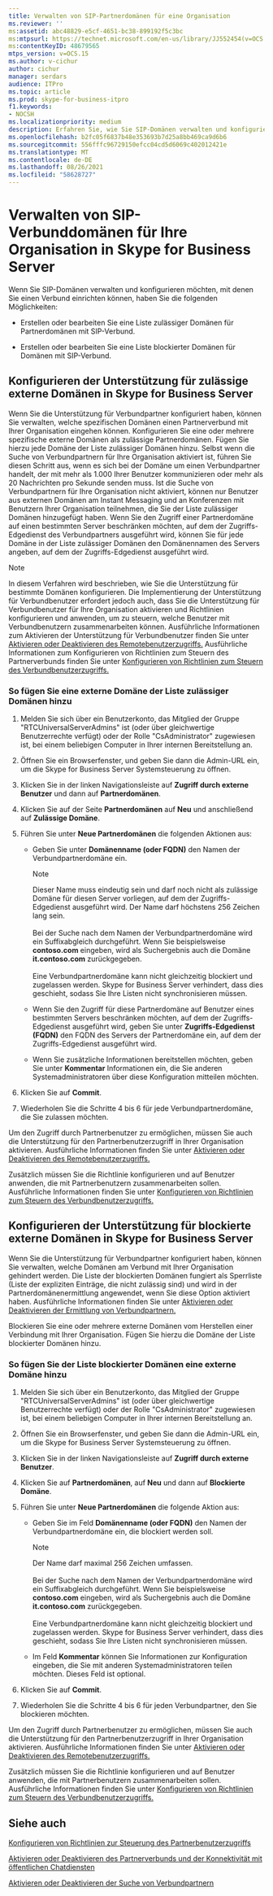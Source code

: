 ```yaml
---
title: Verwalten von SIP-Partnerdomänen für eine Organisation
ms.reviewer: ''
ms:assetid: abc48829-e5cf-4651-bc38-899192f5c3bc
ms:mtpsurl: https://technet.microsoft.com/en-us/library/JJ552454(v=OCS.15)
ms:contentKeyID: 48679565
mtps_version: v=OCS.15
ms.author: v-cichur
author: cichur
manager: serdars
audience: ITPro
ms.topic: article
ms.prod: skype-for-business-itpro
f1.keywords:
- NOCSH
ms.localizationpriority: medium
description: Erfahren Sie, wie Sie SIP-Domänen verwalten und konfigurieren, mit denen Sie einen Verbund herstellen können,
ms.openlocfilehash: b2fc05f6837b48e353693b7d25a8bb469ca9d6b6
ms.sourcegitcommit: 556fffc96729150efcc04cd5d6069c402012421e
ms.translationtype: MT
ms.contentlocale: de-DE
ms.lasthandoff: 08/26/2021
ms.locfileid: "58628727"
---
```

# <a name="manage-sip-federated-domains-for-your-organization-in-skype-for-business-server"></a>Verwalten von SIP-Verbunddomänen für Ihre Organisation in Skype for Business Server


Wenn Sie SIP-Domänen verwalten und konfigurieren möchten, mit denen Sie einen Verbund einrichten können, haben Sie die folgenden Möglichkeiten:

  - Erstellen oder bearbeiten Sie eine Liste zulässiger Domänen für Partnerdomänen mit SIP-Verbund.

  - Erstellen oder bearbeiten Sie eine Liste blockierter Domänen für Domänen mit SIP-Verbund.

## <a name="configure-support-for-allowed-external-domains-in-skype-for-business-server"></a>Konfigurieren der Unterstützung für zulässige externe Domänen in Skype for Business Server

Wenn Sie die Unterstützung für Verbundpartner konfiguriert haben, können Sie verwalten, welche spezifischen Domänen einen Partnerverbund mit Ihrer Organisation eingehen können. Konfigurieren Sie eine oder mehrere spezifische externe Domänen als zulässige Partnerdomänen. Fügen Sie hierzu jede Domäne der Liste zulässiger Domänen hinzu. Selbst wenn die Suche von Verbundpartnern für Ihre Organisation aktiviert ist, führen Sie diesen Schritt aus, wenn es sich bei der Domäne um einen Verbundpartner handelt, der mit mehr als 1.000 Ihrer Benutzer kommunizieren oder mehr als 20 Nachrichten pro Sekunde senden muss. Ist die Suche von Verbundpartnern für Ihre Organisation nicht aktiviert, können nur Benutzer aus externen Domänen am Instant Messaging und an Konferenzen mit Benutzern Ihrer Organisation teilnehmen, die Sie der Liste zulässiger Domänen hinzugefügt haben. Wenn Sie den Zugriff einer Partnerdomäne auf einen bestimmten Server beschränken möchten, auf dem der Zugriffs-Edgedienst des Verbundpartners ausgeführt wird, können Sie für jede Domäne in der Liste zulässiger Domänen den Domänennamen des Servers angeben, auf dem der Zugriffs-Edgedienst ausgeführt wird.

> [!NOTE]  
> In diesem Verfahren wird beschrieben, wie Sie die Unterstützung für bestimmte Domänen konfigurieren. Die Implementierung der Unterstützung für Verbundbenutzer erfordert jedoch auch, dass Sie die Unterstützung für Verbundbenutzer für Ihre Organisation aktivieren und Richtlinien konfigurieren und anwenden, um zu steuern, welche Benutzer mit Verbundbenutzern zusammenarbeiten können. Ausführliche Informationen zum Aktivieren der Unterstützung für Verbundbenutzer finden Sie unter [Aktivieren oder Deaktivieren des Remotebenutzerzugriffs.](../access-edge/enable-or-disable-remote-user-access.md) Ausführliche Informationen zum Konfigurieren von Richtlinien zum Steuern des Partnerverbunds finden Sie unter [Konfigurieren von Richtlinien zum Steuern des Verbundbenutzerzugriffs.](../external-access-policies/configure-policies-to-control-federated-user-access.md)

### <a name="to-add-an-external-domain-to-the-list-of-allowed-domains"></a>So fügen Sie eine externe Domäne der Liste zulässiger Domänen hinzu

1.  Melden Sie sich über ein Benutzerkonto, das Mitglied der Gruppe "RTCUniversalServerAdmins" ist (oder über gleichwertige Benutzerrechte verfügt) oder der Rolle "CsAdministrator" zugewiesen ist, bei einem beliebigen Computer in Ihrer internen Bereitstellung an.
2.  Öffnen Sie ein Browserfenster, und geben Sie dann die Admin-URL ein, um die Skype for Business Server Systemsteuerung zu öffnen. 
3.  Klicken Sie in der linken Navigationsleiste auf **Zugriff durch externe Benutzer** und dann auf **Partnerdomänen**.
4.  Klicken Sie auf der Seite **Partnerdomänen** auf **Neu** und anschließend auf **Zulässige Domäne**.
5.  Führen Sie unter **Neue Partnerdomänen** die folgenden Aktionen aus:
    
      - Geben Sie unter **Domänenname (oder FQDN)** den Namen der Verbundpartnerdomäne ein.       

        > [!NOTE]  
        > Dieser Name muss eindeutig sein und darf noch nicht als zulässige Domäne für diesen Server vorliegen, auf dem der Zugriffs-Edgedienst ausgeführt wird. Der Name darf höchstens 256 Zeichen lang sein.<BR><br>Bei der Suche nach dem Namen der Verbundpartnerdomäne wird ein Suffixabgleich durchgeführt. Wenn Sie beispielsweise **contoso.com** eingeben, wird als Suchergebnis auch die Domäne **it.contoso.com** zurückgegeben.<BR><br>Eine Verbundpartnerdomäne kann nicht gleichzeitig blockiert und zugelassen werden. Skype for Business Server verhindert, dass dies geschieht, sodass Sie Ihre Listen nicht synchronisieren müssen.
    
      - Wenn Sie den Zugriff für diese Partnerdomäne auf Benutzer eines bestimmten Servers beschränken möchten, auf dem der Zugriffs-Edgedienst ausgeführt wird, geben Sie unter **Zugriffs-Edgedienst (FQDN)** den FQDN des Servers der Partnerdomäne ein, auf dem der Zugriffs-Edgedienst ausgeführt wird.    
      - Wenn Sie zusätzliche Informationen bereitstellen möchten, geben Sie unter **Kommentar** Informationen ein, die Sie anderen Systemadministratoren über diese Konfiguration mitteilen möchten.

6.  Klicken Sie auf **Commit**.
7.  Wiederholen Sie die Schritte 4 bis 6 für jede Verbundpartnerdomäne, die Sie zulassen möchten.

Um den Zugriff durch Partnerbenutzer zu ermöglichen, müssen Sie auch die Unterstützung für den Partnerbenutzerzugriff in Ihrer Organisation aktivieren. Ausführliche Informationen finden Sie unter [Aktivieren oder Deaktivieren des Remotebenutzerzugriffs.](../access-edge/enable-or-disable-remote-user-access.md)

Zusätzlich müssen Sie die Richtlinie konfigurieren und auf Benutzer anwenden, die mit Partnerbenutzern zusammenarbeiten sollen. Ausführliche Informationen finden Sie unter [Konfigurieren von Richtlinien zum Steuern des Verbundbenutzerzugriffs.](../external-access-policies/configure-policies-to-control-federated-user-access.md)

## <a name="configure-support-for-blocked-external-domains-in-skype-for-business-server"></a>Konfigurieren der Unterstützung für blockierte externe Domänen in Skype for Business Server 

Wenn Sie die Unterstützung für Verbundpartner konfiguriert haben, können Sie verwalten, welche Domänen am Verbund mit Ihrer Organisation gehindert werden. Die Liste der blockierten Domänen fungiert als Sperrliste (Liste der expliziten Einträge, die nicht zulässig sind) und wird in der Partnerdomänenermittlung angewendet, wenn Sie diese Option aktiviert haben. Ausführliche Informationen finden Sie unter [Aktivieren oder Deaktivieren der Ermittlung von Verbundpartnern.](../access-edge/enable-or-disable-discovery-of-federation-partners.md)

Blockieren Sie eine oder mehrere externe Domänen vom Herstellen einer Verbindung mit Ihrer Organisation. Fügen Sie hierzu die Domäne der Liste blockierter Domänen hinzu.


### <a name="to-add-an-external-domain-to-the-list-of-blocked-domains"></a>So fügen Sie der Liste blockierter Domänen eine externe Domäne hinzu

1.  Melden Sie sich über ein Benutzerkonto, das Mitglied der Gruppe "RTCUniversalServerAdmins" ist (oder über gleichwertige Benutzerrechte verfügt) oder der Rolle "CsAdministrator" zugewiesen ist, bei einem beliebigen Computer in Ihrer internen Bereitstellung an.
2.  Öffnen Sie ein Browserfenster, und geben Sie dann die Admin-URL ein, um die Skype for Business Server Systemsteuerung zu öffnen. 
3.  Klicken Sie in der linken Navigationsleiste auf **Zugriff durch externe Benutzer**.
4.  Klicken Sie auf **Partnerdomänen**, auf **Neu** und dann auf **Blockierte Domäne**.
5.  Führen Sie unter **Neue Partnerdomänen** die folgende Aktion aus:
    
      - Geben Sie im Feld **Domänenname (oder FQDN)** den Namen der Verbundpartnerdomäne ein, die blockiert werden soll.

        > [!NOTE]  
        > Der Name darf maximal 256 Zeichen umfassen.<BR><br>Bei der Suche nach dem Namen der Verbundpartnerdomäne wird ein Suffixabgleich durchgeführt. Wenn Sie beispielsweise **contoso.com** eingeben, wird als Suchergebnis auch die Domäne **it.contoso.com** zurückgegeben.<BR><br>Eine Verbundpartnerdomäne kann nicht gleichzeitig blockiert und zugelassen werden. Skype for Business Server verhindert, dass dies geschieht, sodass Sie Ihre Listen nicht synchronisieren müssen.
   
      - Im Feld **Kommentar** können Sie Informationen zur Konfiguration eingeben, die Sie mit anderen Systemadministratoren teilen möchten. Dieses Feld ist optional.

6.  Klicken Sie auf **Commit**.
7.  Wiederholen Sie die Schritte 4 bis 6 für jeden Verbundpartner, den Sie blockieren möchten.

Um den Zugriff durch Partnerbenutzer zu ermöglichen, müssen Sie auch die Unterstützung für den Partnerbenutzerzugriff in Ihrer Organisation aktivieren. Ausführliche Informationen finden Sie unter [Aktivieren oder Deaktivieren des Remotebenutzerzugriffs.](../access-edge/enable-or-disable-remote-user-access.md)

Zusätzlich müssen Sie die Richtlinie konfigurieren und auf Benutzer anwenden, die mit Partnerbenutzern zusammenarbeiten sollen. Ausführliche Informationen finden Sie unter [Konfigurieren von Richtlinien zum Steuern des Verbundbenutzerzugriffs.](../external-access-policies/configure-policies-to-control-federated-user-access.md)


## <a name="see-also"></a>Siehe auch

[Konfigurieren von Richtlinien zur Steuerung des Partnerbenutzerzugriffs](../external-access-policies/configure-policies-to-control-federated-user-access.md)  

[Aktivieren oder Deaktivieren des Partnerverbunds und der Konnektivität mit öffentlichen Chatdiensten](../access-edge/enable-or-disable-federation-and-public-im-connectivity.md)

[Aktivieren oder Deaktivieren der Suche von Verbundpartnern](../access-edge/enable-or-disable-discovery-of-federation-partners.md)
  

